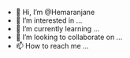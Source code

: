 - 👋 Hi, I’m @Hemaranjane
- 👀 I’m interested in ...
- 🌱 I’m currently learning ...
- 💞️ I’m looking to collaborate on ...
- 📫 How to reach me ...

<!---
Hemaranjane/Hemaranjane is a ✨ special ✨ repository because its `README.md` (this file) appears on your GitHub profile.
You can click the Preview link to take a look at your changes.
--->
